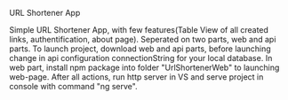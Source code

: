 URL Shortener App

Simple URL Shortener App, with few features(Table View of all created links, authentification, about page).
Seperated on two parts, web and api parts.
To launch project, download web and api parts, before launching change in api configuration connectionString for your local database.
In web part, install npm package into folder "UrlShortenerWeb" to launching web-page.
After all actions, run http server in VS and serve project in console with command "ng serve".
